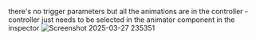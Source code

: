 there's no trigger parameters but all the animations are in the controller - controller just needs to be selected in the animator component in the inspector
![Screenshot 2025-03-27 235351](https://github.com/user-attachments/assets/63af6655-4a26-449d-a0d1-7a4498e063e4)
